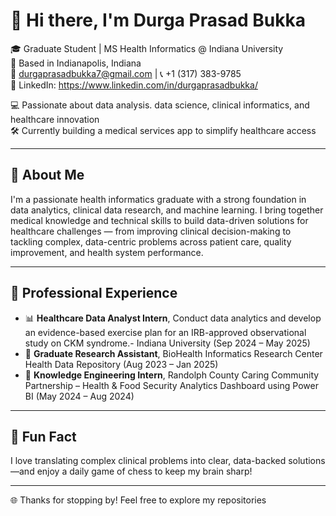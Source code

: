 # 👋 Hi there, I'm Durga Prasad Bukka

🎓 Graduate Student | MS Health Informatics @ Indiana University  
📍 Based in Indianapolis, Indiana  
📧 durgaprasadbukka7@gmail.com | 📞 +1 (317) 383-9785  
🔗 LinkedIn: https://www.linkedin.com/in/durgaprasadbukka/ 

💻 Passionate about data analysis. data science, clinical informatics, and healthcare innovation  
🛠️ Currently building a medical services app to simplify healthcare access

---
## 💼 About Me
I'm a passionate health informatics graduate with a strong foundation in data analytics, clinical data research, and machine learning. I bring together medical knowledge and technical skills to build data-driven solutions for healthcare challenges — from improving clinical decision-making to tackling complex, data-centric problems across patient care, quality improvement, and health system performance.

---

## 🧪 Professional Experience
-  📊 **Healthcare Data Analyst Intern**, Conduct data analytics and develop an evidence-based exercise plan for an IRB-approved observational study on CKM syndrome.- Indiana University (Sep 2024 – May 2025)
- 🧠 **Graduate Research Assistant**, BioHealth Informatics Research Center Health Data Repository (Aug 2023 – Jan 2025)  
- 🤝 **Knowledge Engineering Intern**, Randolph County Caring Community Partnership – Health & Food Security Analytics Dashboard using Power BI (May 2024 – Aug 2024)

---
## 🧠 Fun Fact
I love translating complex clinical problems into clear, data-backed solutions—and enjoy a daily game of chess to keep my brain sharp!

---
🌐 Thanks for stopping by! Feel free to explore my repositories
